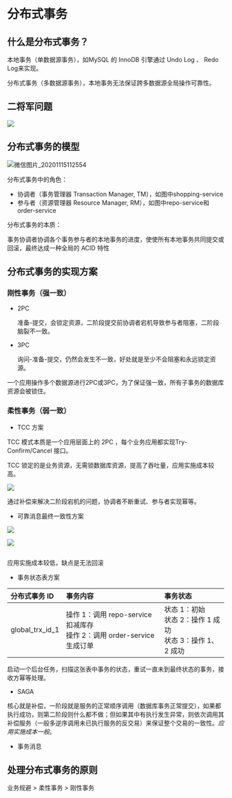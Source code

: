# 分布式事务

## 什么是分布式事务？

本地事务（单数据源事务），如MySQL 的 InnoDB 引擎通过 Undo Log 、 Redo Log来实现。

分布式事务（多数据源事务），本地事务无法保证跨多数据源全局操作可靠性。

## 二将军问题

![](D:\working\分布式事务\2.jpg)

## 分布式事务的模型

![微信图片_20201115112554](D:\working\微信图片_20201115112554.png)

分布式事务中的角色：

- 协调者（事务管理器 Transaction Manager, TM），如图中shopping-service
- 参与者（资源管理器 Resource Manager, RM），如图中repo-service和order-service

分布式事务的本质：

事务协调者协调各个事务参与者的本地事务的进度，使使所有本地事务共同提交或回滚，最终达成一种全局的 ACID 特性

## 分布式事务的实现方案

### 刚性事务（强一致）

- 2PC 

  准备-提交，会锁定资源，二阶段提交前协调者宕机导致参与者阻塞，二阶段脑裂不一致。

- 3PC 

  询问-准备-提交，仍然会发生不一致，好处就是至少不会阻塞和永远锁定资源。

一个应用操作多个数据源进行2PC或3PC，为了保证强一致，所有子事务的数据库资源会被锁住。

### 柔性事务（弱一致）

- TCC 方案

TCC 模式本质是一个应用层面上的 2PC ，每个业务应用都实现Try-Confirm/Cancel 接口。

TCC 锁定的是业务资源，无需锁数据库资源，提高了吞吐量，应用实施成本较高。

![](D:\working\分布式事务\3.png)

通过补偿来解决二阶段宕机的问题，协调者不断重试、参与者实现幂等。

- 可靠消息最终一致性方案

<img src="D:\working\分布式事务\4.jpg"  />

![](D:\working\分布式事务\5.jpg)

![<u></u>](D:\working\分布式事务\6.jpg)

应用实施成本较低，缺点是无法回滚

- 事务状态表方案

| 分布式事务 ID   | 事务内容                                                     | 事务状态                                                     |
| :-------------- | :----------------------------------------------------------- | :----------------------------------------------------------- |
| global_trx_id_1 | 操作 1：调用 repo-service 扣减库存 <br />操作 2：调用 order-service 生成订单 | 状态 1：初始 <br />状态 2：操作 1 成功 <br />状态 3：操作 1、2 成功 |

启动一个后台任务，扫描这张表中事务的状态，重试一直未到最终状态的事务，接收方幂等处理。

- SAGA

核心就是补偿，一阶段就是服务的正常顺序调用（数据库事务正常提交），如果都执行成功，则第二阶段则什么都不做；但如果其中有执行发生异常，则依次调用其补偿服务（一般多逆序调用未已执行服务的反交易）来保证整个交易的一致性。*应用实施成本一般*。

- 事务消息

## 处理分布式事务的原则

业务规避 > 柔性事务 > 刚性事务
